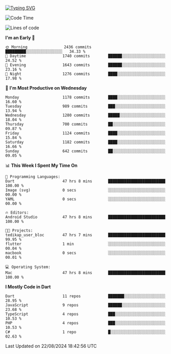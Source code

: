 
<a href="https://git.io/typing-svg"><img src="https://readme-typing-svg.demolab.com?font=Source+Code+Pro&pause=1000&random=false&width=435&lines=Hey+%F0%9F%A5%B6+iam+Yaskraz" alt="Typing SVG" /></a>
<!--START_SECTION:waka-->
![Code Time](http://img.shields.io/badge/Code%20Time-516%20hrs%2038%20mins-blue)

![Lines of code](https://img.shields.io/badge/From%20Hello%20World%20I%27ve%20Written-4.3%20million%20lines%20of%20code-blue)

**I'm an Early 🐤** 

```text
🌞 Morning                2436 commits        █████████░░░░░░░░░░░░░░░░   34.33 % 
🌆 Daytime                1740 commits        ██████░░░░░░░░░░░░░░░░░░░   24.52 % 
🌃 Evening                1643 commits        ██████░░░░░░░░░░░░░░░░░░░   23.16 % 
🌙 Night                  1276 commits        ████░░░░░░░░░░░░░░░░░░░░░   17.98 % 
```
📅 **I'm Most Productive on Wednesday** 

```text
Monday                   1178 commits        ████░░░░░░░░░░░░░░░░░░░░░   16.60 % 
Tuesday                  989 commits         ███░░░░░░░░░░░░░░░░░░░░░░   13.94 % 
Wednesday                1280 commits        █████░░░░░░░░░░░░░░░░░░░░   18.04 % 
Thursday                 700 commits         ██░░░░░░░░░░░░░░░░░░░░░░░   09.87 % 
Friday                   1124 commits        ████░░░░░░░░░░░░░░░░░░░░░   15.84 % 
Saturday                 1182 commits        ████░░░░░░░░░░░░░░░░░░░░░   16.66 % 
Sunday                   642 commits         ██░░░░░░░░░░░░░░░░░░░░░░░   09.05 % 
```


📊 **This Week I Spent My Time On** 

```text
💬 Programming Languages: 
Dart                     47 hrs 8 mins       █████████████████████████   100.00 % 
Image (svg)              0 secs              ░░░░░░░░░░░░░░░░░░░░░░░░░   00.00 % 
YAML                     0 secs              ░░░░░░░░░░░░░░░░░░░░░░░░░   00.00 % 

🔥 Editors: 
Android Studio           47 hrs 8 mins       █████████████████████████   100.00 % 

🐱‍💻 Projects: 
tedikap_user_bloc        47 hrs 7 mins       █████████████████████████   99.95 % 
flutter                  1 min               ░░░░░░░░░░░░░░░░░░░░░░░░░   00.04 % 
macbook                  0 secs              ░░░░░░░░░░░░░░░░░░░░░░░░░   00.01 % 

💻 Operating System: 
Mac                      47 hrs 8 mins       █████████████████████████   100.00 % 
```

**I Mostly Code in Dart** 

```text
Dart                     11 repos            ███████░░░░░░░░░░░░░░░░░░   28.95 % 
JavaScript               9 repos             ██████░░░░░░░░░░░░░░░░░░░   23.68 % 
TypeScript               4 repos             ███░░░░░░░░░░░░░░░░░░░░░░   10.53 % 
PHP                      4 repos             ███░░░░░░░░░░░░░░░░░░░░░░   10.53 % 
C#                       1 repo              █░░░░░░░░░░░░░░░░░░░░░░░░   02.63 % 
```




 Last Updated on 22/08/2024 18:42:56 UTC
<!--END_SECTION:waka-->

